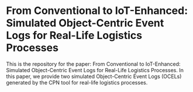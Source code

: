 # From Conventional to IoT-Enhanced: Simulated Object-Centric Event Logs for Real-Life Logistics Processes

This is the repository for the paper: From Conventional to IoT-Enhanced: Simulated Object-Centric Event Logs for Real-Life Logistics Processes. In this paper, we provide two simulated Object-Centric Event Logs (OCELs) generated by the CPN tool for real-life logistics processes.

